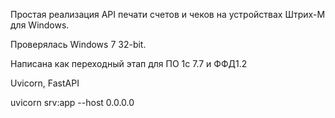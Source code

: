 Простая реализация API печати счетов и чеков на устройствах Штрих-М для Windows.

Проверялась Windows 7 32-bit.

Написана как переходный этап для ПО 1с 7.7 и ФФД1.2

Uvicorn, FastAPI

uvicorn srv:app --host 0.0.0.0